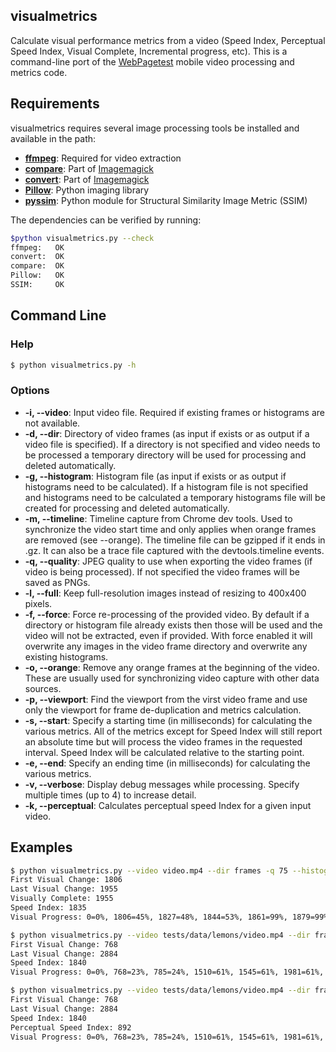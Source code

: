 ## visualmetrics

Calculate visual performance metrics from a video (Speed Index, Perceptual Speed Index, Visual Complete, Incremental progress, etc).  This is a command-line port of the [WebPagetest](https://github.com/WPO-Foundation/webpagetest) mobile video processing and metrics code.

## Requirements

visualmetrics requires several image processing tools be installed and available in the path:

* **[ffmpeg](https://www.ffmpeg.org/)**: Required for video extraction
* **[compare](http://www.imagemagick.org/)**: Part of [Imagemagick](http://www.imagemagick.org/)
* **[convert](http://www.imagemagick.org/)**: Part of [Imagemagick](http://www.imagemagick.org/)
* **[Pillow](https://github.com/python-pillow/Pillow)**: Python imaging library
* **[pyssim](https://github.com/jterrace/pyssim)**: Python module for Structural Similarity Image Metric (SSIM)

The dependencies can be verified by running:
```bash
$python visualmetrics.py --check
ffmpeg:   OK
convert:  OK
compare:  OK
Pillow:   OK
SSIM:     OK
```

## Command Line

### Help
```bash
$ python visualmetrics.py -h
```

### Options
* **-i, --video**: Input video file. Required if existing frames or histograms are not available.
* **-d, --dir**: Directory of video frames (as input if exists or as output if a video file is specified).  If a directory is not specified and video needs to be processed a temporary directory will be used for processing and deleted automatically.
* **-g, --histogram**: Histogram file (as input if exists or as output if histograms need to be calculated).  If a histogram file is not specified and histograms need to be calculated a temporary histograms file will be created for processing and deleted automatically.
* **-m, --timeline**: Timeline capture from Chrome dev tools. Used to synchronize the video start time and only applies when orange frames are removed (see --orange). The timeline file can be gzipped if it ends in .gz. It can also be a trace file captured with the devtools.timeline events.
* **-q, --quality**: JPEG quality to use when exporting the video frames (if video is being processed).  If not specified the video frames will be saved as PNGs.
* **-l, --full**: Keep full-resolution images instead of resizing to 400x400 pixels.
* **-f, --force**: Force re-processing of the provided video. By default if a directory or histogram file already exists then those will be used and the video will not be extracted, even if provided.  With force enabled it will overwrite any images in the video frame directory and overwrite any existing histograms.
* **-o, --orange**: Remove any orange frames at the beginning of the video.  These are usually used for synchronizing video capture with other data sources.
* **-p, --viewport**: Find the viewport from the virst video frame and use only the viewport for frame de-duplication and metrics calculation.
* **-s, --start**: Specify a starting time (in milliseconds) for calculating the various metrics.  All of the metrics except for Speed Index will still report an absolute time but will process the video frames in the requested interval.  Speed Index will be calculated relative to the starting point.
* **-e, --end**: Specify an ending time (in milliseconds) for calculating the various metrics.
* **-v, --verbose**: Display debug messages while processing. Specify multiple times (up to 4) to increase detail.
* **-k, --perceptual**: Calculates perceptual speed Index for a given input video.

## Examples

```bash
$ python visualmetrics.py --video video.mp4 --dir frames -q 75 --histogram histograms.json.gz --orange --viewport
First Visual Change: 1806
Last Visual Change: 1955
Visually Complete: 1955
Speed Index: 1835
Visual Progress: 0=0%, 1806=45%, 1827=48%, 1844=53%, 1861=99%, 1879=99%, 1901=98%, 1922=99%, 1938=99%, 1955=100%
```

```bash
$ python visualmetrics.py --video tests/data/lemons/video.mp4 --dir frames --histogram histograms.json.gz --orange --viewport
First Visual Change: 768
Last Visual Change: 2884
Speed Index: 1840
Visual Progress: 0=0%, 768=23%, 785=24%, 1510=61%, 1545=61%, 1981=61%, 2015=61%, 2033=61%, 2069=61%, 2086=61%, 2105=61%, 2140=61%, 2175=61%, 2572=61%, 2589=61%, 2606=62%, 2623=62%, 2641=63%, 2658=57%, 2676=58%, 2694=58%, 2713=57%, 2731=58%, 2749=58%, 2770=89%, 2789=87%, 2809=87%, 2828=87%, 2884=100%
```

```bash
$ python visualmetrics.py --video tests/data/lemons/video.mp4 --dir frames --histogram histograms.json.gz --orange --viewport --perceptual
First Visual Change: 768
Last Visual Change: 2884
Speed Index: 1840
Perceptual Speed Index: 892
Visual Progress: 0=0%, 768=23%, 785=24%, 1510=61%, 1545=61%, 1981=61%, 2015=61%, 2033=61%, 2069=61%, 2086=61%, 2105=61%, 2140=61%, 2175=61%, 2572=61%, 2589=61%, 2606=62%, 2623=62%, 2641=63%, 2658=57%, 2676=58%, 2694=58%, 2713=57%, 2731=58%, 2749=58%, 2770=89%, 2789=87%, 2809=87%, 2828=87%, 2884=100%
```
